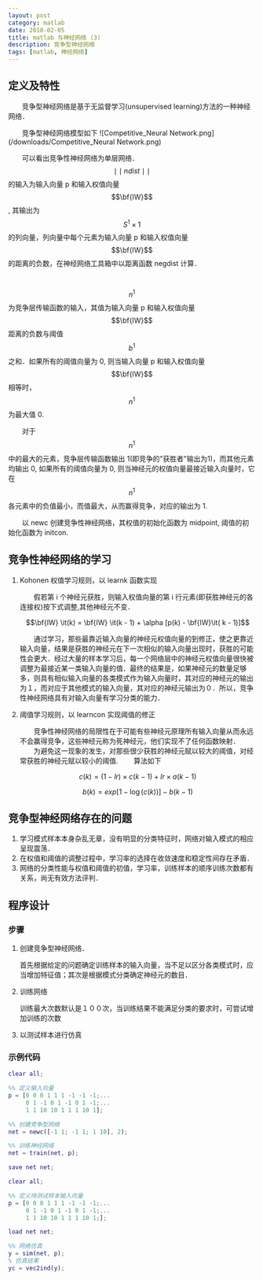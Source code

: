 ```yaml
---
layout: post
category: matlab
date: 2018-02-05
title: matlab 与神经网络 (3)
description: 竞争型神经网络
tags: [matlab, 神经网络]
---
```


## 定义及特性

　　竞争型神经网络是基于无监督学习(unsupervised learning)方法的一种神经网络．

　　竞争型神经网络模型如下
![Competitive_Neural Network.png](/downloads/Competitive_Neural Network.png)

　　可以看出竞争性神经网络为单层网络． $$\mid \mid ndist \mid \mid$$的输入为输入向量 p 和输入权值向量 $$\bf{IW}$$, 其输出为 $$S^1 \times 1$$ 的列向量，列向量中每个元素为输入向量 p 和输入权值向量 $$\bf{IW}$$ 的距离的负数，在神经网络工具箱中以距离函数 negdist 计算．

　　$$n^1$$ 为竞争层传输函数的输入，其值为输入向量 p 和输入权值向量 $$\bf{IW}$$ 距离的负数与阈值 $$b^1$$ 之和．如果所有的阈值向量为 0, 则当输入向量 p 和输入权值向量 $$\bf{IW}$$ 相等时，$$n^1$$ 为最大值 0.

　　对于 $$n^1$$ 中的最大的元素，竞争层传输函数输出 1(即竞争的"获胜者"输出为1)，而其他元素均输出 0, 如果所有的阈值向量为 0, 则当神经元的权值向量最接近输入向量时，它在 $$n^1$$ 各元素中的负值最小，而值最大，从而赢得竞争，对应的输出为 1.

　　以 newc 创建竞争性神经网络，其权值的初始化函数为 midpoint, 阈值的初始化函数为 initcon.

## 竞争性神经网络的学习

1. Kohonen 权值学习规则，以 learnk 函数实现

    　　假若第 i 个神经元获胜，则输入权值向量的第 i 行元素(即获胜神经元的各连接权)按下式调整,其他神经元不变．

    $$\bf{IW} \it(k) = \bf{IW} \it(k - 1) + \alpha [p(k) - \bf{IW}\it( k - 1)]$$

    　　通过学习，那些最靠近输入向量的神经元权值向量的到修正，使之更靠近输入向量，结果是获胜的神经元在下一次相似的输入向量出现时，获胜的可能性会更大．经过大量的样本学习后，每一个网络层中的神经元权值向量很快被调整为最接近某一类输入向量的值．最终的结果是，如果神经元的数量足够多，则具有相似输入向量的各类模式作为输入向量时，其对应的神经元的输出为１，而对应于其他模式的输入向量，其对应的神经元输出为０．所以，竞争性神经网络具有对输入向量有学习分类的能力．
2. 阈值学习规则，以 learncon 实现阈值的修正

    　　竞争性神经网络的局限性在于可能有些神经元原理所有输入向量从而永远不会赢得竞争，这些神经元称为死神经元，他们实现不了任何函数映射．
    　　为避免这一现象的发生，对那些很少获胜的神经元赋以较大的阈值，对经常获胜的神经元赋以较小的阈值.
    　　算法如下

    $$c(k) = (1 - lr) \times c(k - 1) + lr \times a (k - 1)$$

    $$b(k) = exp[1 - \log{(c(k))}] - b (k - 1)$$

## 竞争型神经网络存在的问题

1. 学习模式样本本身杂乱无章，没有明显的分类特征时，网络对输入模式的相应呈现震荡．
2. 在权值和阈值的调整过程中，学习率的选择在收敛速度和稳定性间存在矛盾．
3. 网络的分类性能与权值和阈值的初值，学习率，训练样本的顺序训练次数都有关系，尚无有效方法评判．

## 程序设计

### 步骤

1. 创建竞争型神经网络．

    首先根据给定的问题确定训练样本的输入向量，当不足以区分各类模式时，应当增加特征值；其次是根据模式分类确定神经元的数目．
2. 训练网络

    训练最大次数默认是１００次，当训练结果不能满足分类的要求时，可尝试增加训练的次数
3. 以测试样本进行仿真

### 示例代码

```matlab
clear all;

%% 定义输入向量
p = [0 0 0 1 1 1 -1 -1 -1;...
     0 1 -1 0 1 -1 0 1 -1;...
     1 1 10 10 1 1 1 10 1];

%% 创建竞争型网络
net = newc([-1 1; -1 1; 1 10], 2);

%% 训练神经网络
net = train(net, p);

save net net;

clear all;

%% 定义待测试样本输入向量
p = [0 0 0 1 1 1 -1 -1 -1;...
     0 1 -1 0 1 -1 0 1 -1;...
     1 1 10 10 1 1 1 10 1;];

load net net;

%% 网络仿真
y = sim(net, p);
% 仿真结果
yc = vec2ind(y);
```
<!--
>　　我这样说好了，你不在的时候，我有个机会去过了一段年轻时候的日子，本来以为我再活一次的话也许会有什么不一样，结果还是差不多，没什么不同．　　只是突然觉得．再活一次的话，好像真的没那个必要
-->